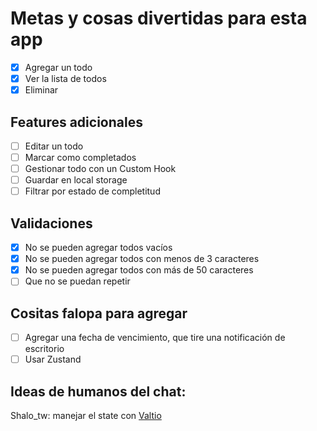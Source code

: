# Metas y cosas divertidas para esta app

- [x] Agregar un todo
- [x] Ver la lista de todos
- [x] Eliminar

## Features adicionales

- [ ] Editar un todo
- [ ] Marcar como completados
- [ ] Gestionar todo con un Custom Hook
- [ ] Guardar en local storage
- [ ] Filtrar por estado de completitud

## Validaciones

- [x] No se pueden agregar todos vacíos
- [x] No se pueden agregar todos con menos de 3 caracteres
- [x] No se pueden agregar todos con más de 50 caracteres
- [ ] Que no se puedan repetir

## Cositas falopa para agregar

- [ ] Agregar una fecha de vencimiento, que tire una notificación de escritorio
- [ ] Usar Zustand

## Ideas de humanos del chat:

Shalo_tw: manejar el state con [Valtio](https://valtio.pmnd.rs/docs/introduction/getting-started)
